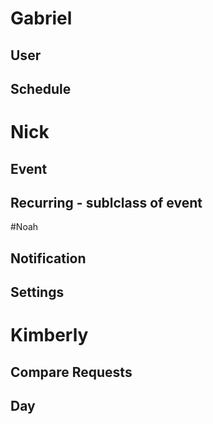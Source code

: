 # Gabriel

## User

## Schedule

# Nick

## Event

## Recurring - sublclass of event

#Noah

## Notification

## Settings

# Kimberly

## Compare Requests

## Day
